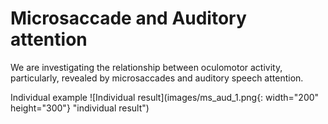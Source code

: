 # Microsaccade and Auditory attention

We are investigating the relationship between oculomotor activity, particularly, revealed by microsaccades and auditory speech attention.

Individual example
![Individual result](images/ms_aud_1.png{: width="200" height="300"} "individual result")
